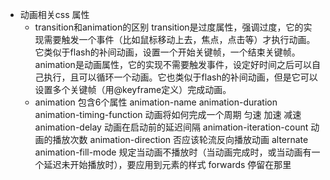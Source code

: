 - 动画相关css 属性
    - transition和animation的区别
        transition是过度属性，强调过度，它的实现需要触发一个事件（比如鼠标移动上去，焦点，点击等）才执行动画。它类似于flash的补间动画，设置一个开始关键帧，一个结束关键帧。
        animation是动画属性，它的实现不需要触发事件，设定好时间之后可以自己执行，且可以循环一个动画。它也类似于flash的补间动画，但是它可以设置多个关键帧（用@keyframe定义）完成动画。
    - animation  包含6个属性
        animation-name
        animation-duration
        animation-timing-function 动画将如何完成一个周期  匀速 加速 减速 
        animation-delay 动画在启动前的延迟间隔
        animation-iteration-count 动画的播放次数
        animation-direction 否应该轮流反向播放动画 alternate
        animation-fill-mode  规定当动画不播放时（当动画完成时，或当动画有一个延迟未开始播放时），要应用到元素的样式  forwards 停留在那里
        